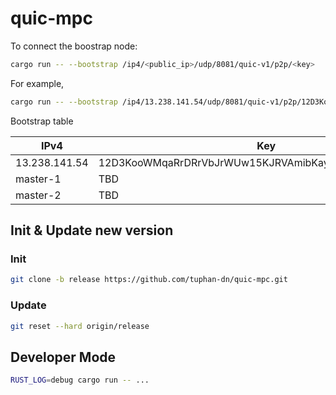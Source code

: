# quic-mpc

To connect the boostrap node:

```bash
cargo run -- --bootstrap /ip4/<public_ip>/udp/8081/quic-v1/p2p/<key>
```

For example,

```bash
cargo run -- --bootstrap /ip4/13.238.141.54/udp/8081/quic-v1/p2p/12D3KooWMqaRrDRrVbJrWUw15KJRVAmibKaygBdaNMy7EZdF8YLm
```

Bootstrap table

| IPv4          | Key                                                  |
| ------------- | ---------------------------------------------------- |
| 13.238.141.54 | 12D3KooWMqaRrDRrVbJrWUw15KJRVAmibKaygBdaNMy7EZdF8YLm |
| master-1      | TBD                                                  |
| master-2      | TBD                                                  |

## Init & Update new version

### Init

```bash
git clone -b release https://github.com/tuphan-dn/quic-mpc.git
```

### Update

```bash
git reset --hard origin/release
```

## Developer Mode

```bash
RUST_LOG=debug cargo run -- ...
```
